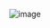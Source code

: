 ![image](https://cloud.githubusercontent.com/assets/4510873/17891929/398ccc9a-6904-11e6-889d-f3114b061f9a.png)

